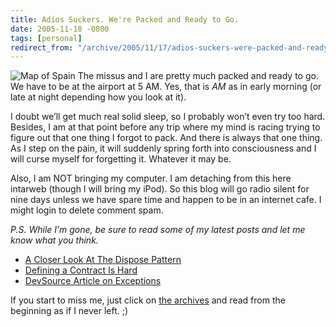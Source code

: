 ```yaml
---
title: Adios Suckers. We're Packed and Ready to Go.
date: 2005-11-18 -0800
tags: [personal]
redirect_from: "/archive/2005/11/17/adios-suckers-were-packed-and-ready-to-go.aspx/"
---
```


![Map of Spain](https://haacked.com/images/MapSpain.jpg) The missus and I
are pretty much packed and ready to go. We have to be at the airport at
5 AM. Yes, that is *AM* as in early morning (or late at night depending
how you look at it).

I doubt we’ll get much real solid sleep, so I probably won’t even try
too hard. Besides, I am at that point before any trip where my mind is
racing trying to figure out that one thing I forgot to pack. And there
is always that one thing. As I step on the pain, it will suddenly spring
forth into consciousness and I will curse myself for forgetting it.
Whatever it may be.

Also, I am NOT bringing my computer. I am detaching from this here
intarweb (though I will bring my iPod). So this blog will go radio
silent for nine days unless we have spare time and happen to be in an
internet cafe. I might login to delete comment spam.

*P.S. While I’m gone, be sure to read some of my latest posts and let me
know what you think.*

- [A Closer Look At The Dispose
  Pattern](/archive/2005//11/18/ACloserLookAtDisposePattern.aspx)
- [Defining a Contract Is
  Hard](/archive/2005/11/17/DefiningAContractIsHard.aspx)
- [DevSource Article on
  Exceptions](/archive/2005/11/17/DevSourceArticleOnExceptions.aspx)

If you start to miss me, just click on [the archives](/archives/) and read from the beginning as if I never left. ;)

